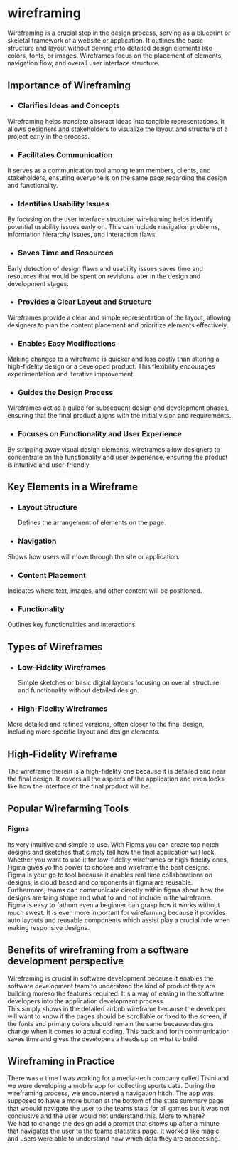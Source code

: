 # wireframing
Wireframing is a crucial step in the design process, serving as a blueprint or skeletal framework of a website or application. It outlines the basic structure and layout without delving into detailed design elements like colors, fonts, or images. Wireframes focus on the placement of elements, navigation flow, and overall user interface structure.
## Importance of Wireframing
- ### Clarifies Ideas and Concepts
Wireframing helps translate abstract ideas into tangible representations. It allows designers and stakeholders to visualize the layout and structure of a project early in the process.
- ### Facilitates Communication
It serves as a communication tool among team members, clients, and stakeholders, ensuring everyone is on the same page regarding the design and functionality.
- ### Identifies Usability Issues
By focusing on the user interface structure, wireframing helps identify potential usability issues early on. This can include navigation problems, information hierarchy issues, and interaction flaws.
- ### Saves Time and Resources
Early detection of design flaws and usability issues saves time and resources that would be spent on revisions later in the design and development stages.
- ### Provides a Clear Layout and Structure
Wireframes provide a clear and simple representation of the layout, allowing designers to plan the content placement and prioritize elements effectively.
- ### Enables Easy Modifications
Making changes to a wireframe is quicker and less costly than altering a high-fidelity design or a developed product. This flexibility encourages experimentation and iterative improvement.
- ### Guides the Design Process
Wireframes act as a guide for subsequent design and development phases, ensuring that the final product aligns with the initial vision and requirements.
- ### Focuses on Functionality and User Experience
By stripping away visual design elements, wireframes allow designers to concentrate on the functionality and user experience, ensuring the product is intuitive and user-friendly.

## Key Elements in a Wireframe
- ### Layout Structure
  Defines the arrangement of elements on the page.
- ### Navigation
 Shows how users will move through the site or application.
- ### Content Placement
 Indicates where text, images, and other content will be positioned.
- ### Functionality
 Outlines key functionalities and interactions.

## Types of Wireframes
- ### Low-Fidelity Wireframes
  Simple sketches or basic digital layouts focusing on overall structure and functionality without detailed design.
- ### High-Fidelity Wireframes
 More detailed and refined versions, often closer to the final design, including more specific layout and design elements.

## High-Fidelity Wireframe
The wireframe therein is a high-fidelity one because it is detailed and near the final design. It covers all the aspects of the application and even looks like how the interface of the final product will be.

## Popular Wirefarming Tools
### Figma
Its very intuitive and simple to use. With Figma you can create top notch designs and sketches that simply tell how the final application will look. Whether you want to use it for low-fidelity wireframes or high-fidelity ones, Figma gives yo the power to choose and wireframe the best designs.
<br>
Figma is your go to tool because it enables real time collaborations on designs, is cloud based and components in figma are reusable. Furthermore, teams can communicate directly within figma about how the designs are taing shape and what to and not include in the wireframe.
<br>
Figma is easy to fathom even a beginner can grasp how it works without much sweat. It is even more important for wirefarming because it provides auto layouts and reusable components which assist play a crucial role when making responsive designs.  

## Benefits of wireframing from a software development perspective
Wireframing is crucial in software development because it enables the software development team to understand the kind of product they are building moreso the features required. It's a way of easing in the software developers into the application development process. 
<br>
This simply shows in the detailed airbnb wireframe because the developer will want to know if the pages should be scrollable or fixed to the screen, if the fonts and primary colors should remain the same because designs change when it comes to actual coding. This back and forth communication saves time and gives the developers a heads up on what to build.  

## Wireframing in Practice
There was a time I was working for a media-tech company called Tisini and we were developing a mobile app for collecting sports data. During the wireframing process, we encountered a navigation hitch. The app was supposed to have a more button at the bottom of the stats summary page that woould navigate the user to the teams stats for all games but it was not conclusive and the user would not understand this. More to where? 
<br>
We had to change the design add a prompt that shows up after a minute that navigates the user to the teams statistics page. It worked like magic and users were able to understand how which data they are acccessing. 
















